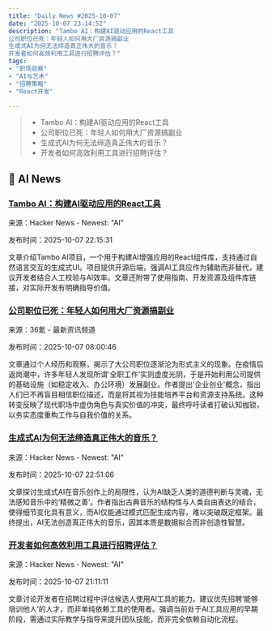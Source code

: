 ```yaml
---
title: "Daily News #2025-10-07"
date: "2025-10-07 23:14:52"
description: "Tambo AI：构建AI驱动应用的React工具
公司职位已死：年轻人如何用大厂资源搞副业
生成式AI为何无法缔造真正伟大的音乐？
开发者如何高效利用工具进行招聘评估？"
tags: 
- "职场观察"
- "AI与艺术"
- "招聘策略"
- "React开发"

---
```


> - Tambo AI：构建AI驱动应用的React工具
> - 公司职位已死：年轻人如何用大厂资源搞副业
> - 生成式AI为何无法缔造真正伟大的音乐？
> - 开发者如何高效利用工具进行招聘评估？

## 🤖 AI News

### [Tambo AI：构建AI驱动应用的React工具](https://github.com/tambo-ai/tambo)

来源：Hacker News - Newest: "AI"

发布时间：2025-10-07 22:15:31

文章介绍Tambo AI项目，一个用于构建AI增强应用的React组件库，支持通过自然语言交互的生成式UI。项目提供开源后端，强调AI工具应作为辅助而非替代，建议开发者结合人工校验与AI效率。文章还附带了使用指南、开发资源及组件库链接，对实际开发有明确指导价值。

### [公司职位已死：年轻人如何用大厂资源搞副业](https://www.36kr.com/p/3468806427170432)

来源：36氪 - 最新资讯频道

发布时间：2025-10-07 08:00:46

文章通过个人经历和观察，揭示了大公司职位逐渐沦为形式主义的现象。在疫情后返岗潮中，许多年轻人发现所谓'全职工作'实则虚度光阴，于是开始利用公司提供的基础设施（如稳定收入、办公环境）发展副业。作者提出'企业创业'概念，指出人们已不再盲目相信职位描述，而是将其视为技能培养平台和资源支持系统。这种转变反映了现代职场中虚伪角色与真实价值的冲突，最终呼吁读者打破认知枷锁，以务实态度重构工作与自我价值的关系。

### [生成式AI为何无法缔造真正伟大的音乐？](https://journal.humancenteredtech.us/p/why-generative-ai-will-never-create)

来源：Hacker News - Newest: "AI"

发布时间：2025-10-07 22:51:06

文章探讨生成式AI在音乐创作上的局限性，认为AI缺乏人类的道德判断与灵魂，无法感知音乐中的‘精微之善’。作者指出古典音乐的结构性与人类自由表达的结合，使得细节变化具有意义，而AI仅能通过模式匹配生成内容，难以突破既定框架。最终提出，AI无法创造真正伟大的音乐，因其本质是数据拟合而非创造性智慧。

### [开发者如何高效利用工具进行招聘评估？](https://news.ycombinator.com/item?id=45502641)

来源：Hacker News - Newest: "AI"

发布时间：2025-10-07 21:11:11

文章讨论开发者在招聘过程中评估候选人使用AI工具的能力。建议优先招聘‘能够培训他人’的人才，而非单纯依赖工具的使用者。强调当前处于AI工具应用的早期阶段，需通过实际教学与指导来提升团队技能，而非完全依赖自动化流程。
